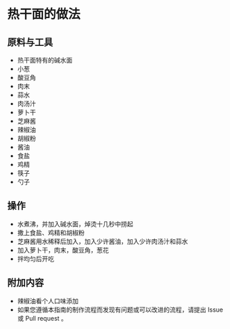 # 热干面的做法

## 原料与工具

* 热干面特有的碱水面
* 小葱
* 酸豆角
* 肉末
* 蒜水
* 肉汤汁
* 萝卜干
* 芝麻酱
* 辣椒油
* 胡椒粉
* 酱油
* 食盐
* 鸡精
* 筷子
* 勺子

## 操作

*  水煮沸，并加入碱水面，焯烫十几秒中捞起
*  撒上食盐、鸡精和胡椒粉
*  芝麻酱用水稀释后加入，加入少许酱油，加入少许肉汤汁和蒜水
*  加入萝卜干，肉末，酸豆角，葱花
*  拌均匀后开吃

## 附加内容

*  辣椒油看个人口味添加
*  如果您遵循本指南的制作流程而发现有问题或可以改进的流程，请提出 Issue 或 Pull request 。

